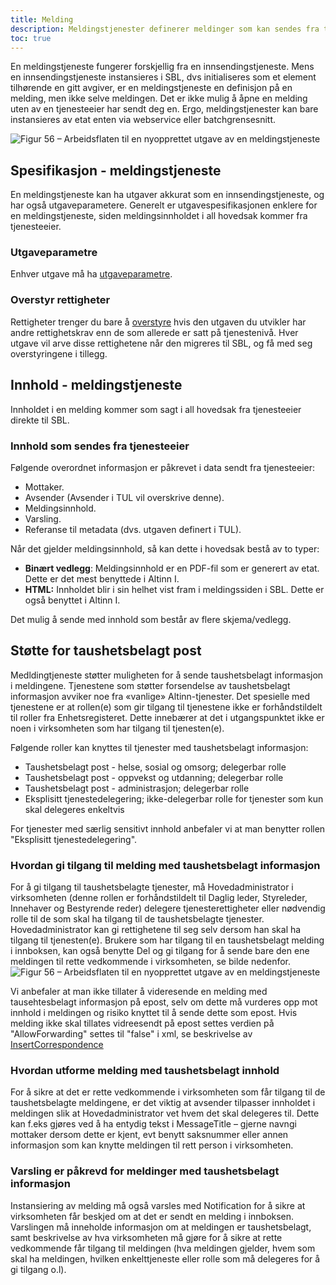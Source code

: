 ```yaml
---
title: Melding
description: Meldingstjenester definerer meldinger som kan sendes fra tjenesteeier til bruker.
toc: true
---
```


En meldingstjeneste fungerer forskjellig fra en innsendingstjeneste. Mens en innsendingstjeneste instansieres i SBL, dvs initialiseres som
et element tilhørende en gitt avgiver, er en meldingstjeneste en definisjon på en melding, men ikke selve meldingen. Det er ikke mulig å
åpne en melding uten av en tjenesteeier har sendt deg en. Ergo, meldings­tjenester kan bare instansieres av etat enten via webservice eller
batchgrensesnitt.

![Figur 56 – Arbeidsflaten til en nyopprettet utgave av en meldingstjeneste](/docs/images/guides/tul/arbeidsflate-melding.png?width=700 "Figur 56 – Arbeidsflaten til en nyopprettet utgave av en meldingstjeneste")

## Spesifikasjon - meldingstjeneste

En meldingstjeneste kan ha utgaver akkurat som en innsendingstjeneste, og har også utgaveparametere. Generelt er utgavespesifikasjonen
enklere for en meldingstjeneste, siden meldingsinnholdet i all hovedsak kommer fra tjenesteeier.

### Utgaveparametre

Enhver utgave må ha [utgaveparametre](../felles-funksjonalitet/#utgaveparametere).

### Overstyr rettigheter

Rettigheter trenger du bare å [overstyre](../felles-funksjonalitet/#overstyr-rettigheter) hvis den utgaven du utvikler har andre rettighetskrav enn de som allerede er satt på tjenestenivå.
Hver utgave vil arve disse rettighetene når den migreres til SBL, og få med seg overstyringene i tillegg.

## Innhold - meldingstjeneste

Innholdet i en melding kommer som sagt i all hovedsak fra tjenesteeier direkte til SBL.

### Innhold som sendes fra tjenesteeier

Følgende overordnet informasjon er påkrevet i data sendt fra tjenesteeier:

  - Mottaker.
  - Avsender (Avsender i TUL vil overskrive denne).
  - Meldingsinnhold.
  - Varsling.
  - Referanse til metadata (dvs. utgaven definert i TUL).

Når det gjelder meldingsinnhold, så kan dette i hovedsak bestå av to typer:

  - **Binært vedlegg**: Meldingsinnhold er en PDF-fil som er generert av etat. Dette er det mest benyttede i Altinn I.
  - **HTML:** Innholdet blir i sin helhet vist fram i meldingssiden i SBL. Dette er også benyttet i Altinn I.

Det mulig å sende med innhold som består av flere skjema/vedlegg.

## Støtte for taushetsbelagt post
Medldingtjeneste støtter muligheten for å sende taushetsbelagt informasjon i meldingene. 
Tjenestene som støtter forsendelse av taushetsbelagt informasjon avviker noe fra «vanlige» Altinn-tjenester. Det spesielle med tjenestene er at rollen(e) som gir tilgang til tjenestene ikke er forhåndstildelt til roller fra Enhetsregisteret. Dette innebærer at det i utgangspunktet ikke er noen i virksomheten som har tilgang til tjenesten(e). 

Følgende roller kan knyttes til tjenester med taushetsbelagt informasjon:

- Taushetsbelagt post - helse, sosial og omsorg; delegerbar rolle
- Taushetsbelagt post - oppvekst og utdanning; delegerbar rolle
- Taushetsbelagt post - administrasjon; delegerbar rolle
- Eksplisitt tjenestedelegering; ikke-delegerbar rolle for tjenester som kun skal delegeres enkeltvis

For tjenester med særlig sensitivt innhold anbefaler vi at man benytter rollen "Eksplisitt tjenestedelegering". 

### Hvordan gi tilgang til melding med taushetsbelagt informasjon
For å gi tilgang til taushetsbelagte tjenester, må Hovedadministrator i virksomheten (denne rollen er forhåndstildelt til Daglig leder, Styreleder, Innehaver og Bestyrende reder) delegere tjenesterettigheter eller nødvendig rolle til de som skal ha tilgang til de taushetsbelagte tjenester. Hovedadministrator kan gi rettighetene til seg selv dersom han skal ha tilgang til tjenesten(e). Brukere som har tilgang til en taushetsbelagt melding i innboksen, kan også benytte Del og gi tilgang for å sende bare den ene meldingen til rette vedkommende i virksomheten, se bilde nedenfor.
![Figur 56 – Arbeidsflaten til en nyopprettet utgave av en meldingstjeneste](/docs/images/guides/tul/melding-delOgGiTilgang.png?width=700 "Del og gi tilgang til melding i innboks")

Vi anbefaler at man ikke tillater å videresende en melding med tausehtesbelagt informasjon på epost, selv om dette må vurderes opp mot innhold i meldingen og risiko knyttet til å sende dette som epost. Hvis melding ikke skal tillates vidreesendt på epost settes verdien på "AllowForwarding" settes til "false" i xml, se beskrivelse av [InsertCorrespondence](https://altinn.github.io/docs/api/tjenesteeiere/soap/grensesnitt/meldingstjeneste/#insertcorrespondencev2)

### Hvordan utforme melding med taushetsbelagt innhold
For å sikre at det er rette vedkommende i virksomheten som får tilgang til de taushetsbelagte meldingene, er det viktig at avsender tilpasser innholdet i meldingen slik at Hovedadministrator vet hvem det skal delegeres til. Dette kan f.eks gjøres ved å ha entydig tekst i MessageTitle – gjerne navngi mottaker dersom dette er kjent, evt benytt saksnummer eller annen informasjon som kan knytte meldingen til rett person i virksomheten. 
### Varsling er påkrevd for meldinger med taushetsbelagt informasjon
Instansiering av melding må også varsles med Notification for å sikre at virksomheten får beskjed om at det er sendt en melding i innboksen. Varslingen må inneholde informasjon om at meldingen er taushetsbelagt, samt beskrivelse av hva virksomheten må gjøre for å sikre at rette vedkommende får tilgang til meldingen (hva meldingen gjelder, hvem som skal ha meldingen, hvilken enkelttjeneste eller rolle som må delegeres for å gi tilgang o.l). 
